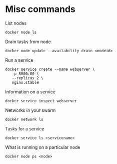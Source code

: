 # Misc commands

List nodes
```
docker node ls
```

Drain tasks from node
```
docker node update --availability drain <nodeid>
```

Run a service
```
docker service create --name webserver \
   -p 8000:80 \
   --replicas 2 \
   nginx:stable
   ```

Information on a service
```
docker service inspect webserver
```

Networks in your swarm
```
docker network ls
```

Tasks for a service
```
docker service ls <servicename>
```

What is running on a particular node
```
docker node ps <node>
```
